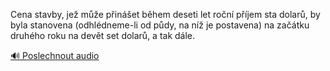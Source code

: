 
Cena stavby, jež může přinášet během deseti let roční příjem sta dolarů, by byla stanovena (odhlédneme-li od půdy, na níž je postavena) na začátku druhého roku na devět set dolarů, a tak dále.

[🔊 Poslechnout audio](/data/7-paragraphs/audio/chapter_95/para_010-Cena-stavby-je-me-pinet-bhem-deseti-let-ro.mp3)
